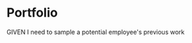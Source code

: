 # Portfolio
GIVEN I need to sample a potential employee's previous work

<!-- WHEN I load their portfolio

THEN I am presented with the developer's name, a recent photo or avatar, and links to sections about them, their work, and how to contact them -->

<!-- WHEN I click one of the links in the navigation

THEN the UI scrolls to the corresponding section -->

<!-- WHEN I click on the link to the section about their work

THEN the UI scrolls to a section with titled images of the developer's applications -->

<!-- WHEN I am presented with the developer's first application

THEN that application's image should be larger in size than the others -->

<!-- WHEN I click on the images of the applications

THEN I am taken to that deployed application -->

<!-- WHEN I resize the page or view the site on various screens and devices

THEN I am presented with a responsive layout that adapts to my viewport -->